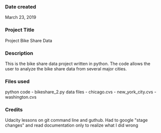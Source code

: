 ### Date created
March 23, 2019

### Project Title
Project Bike Share Data

### Description
This is the bike share data project written in python.
The code allows the user to analyze the bike share data from several major cities.

### Files used
python code - bikeshare_2.py
data files - chicago.cvs
           - new_york_city.cvs
           - washington.cvs

### Credits
Udacity lessons on git command line and guthub.
Had to google "stage changes" and read documentation only to realize what I did wrong
